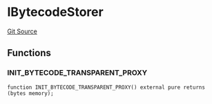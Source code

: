 # IBytecodeStorer
[Git Source](https://github.com/agglayer/agglayer-contracts/blob/a8bf2955890e7123a84542ced57636d763299651/contracts/v2/interfaces/IBytecodeStorer.sol)


## Functions
### INIT_BYTECODE_TRANSPARENT_PROXY


```solidity
function INIT_BYTECODE_TRANSPARENT_PROXY() external pure returns (bytes memory);
```

